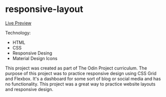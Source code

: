 # responsive-layout

[Live Preview](https://luhook04.github.io/responsive-layout/)

Technology: 
  - HTML
  - CSS
  - Responsive Desing 
  - Material Design Icons

This project was created as part of The Odin Project curriculum. The purpose of this project was to practice responsive design using CSS Grid and Flexbox. It's a dashboard for some sort of blog or social media and has no functionality. This project was a great way to practice website layouts and responsive design. 
